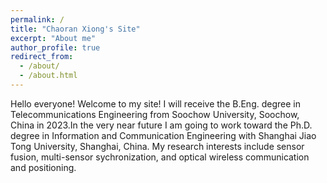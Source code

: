 ```yaml
---
permalink: /
title: "Chaoran Xiong's Site"
excerpt: "About me"
author_profile: true
redirect_from: 
  - /about/
  - /about.html
---
```


Hello everyone! Welcome to my site!
I will receive the B.Eng. degree in Telecommunications Engineering from Soochow University, Soochow, China in 2023.In the very near future I am going to work toward the Ph.D. degree in Information and Communication Engineering with Shanghai Jiao Tong University, Shanghai, China.
My research interests include sensor fusion, multi-sensor sychronization, and optical wireless communication and positioning.
